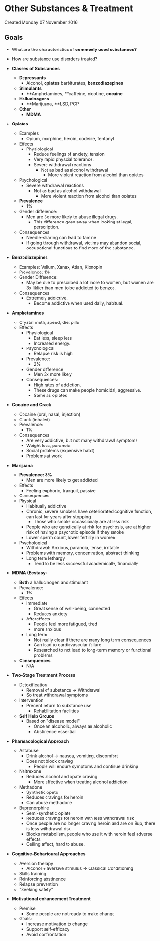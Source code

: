 # Other Substances & Treatment
Created Monday 07 November 2016

Goals
-----

* What are the characteristics of **commonly used substances?**
* How are substance use disorders treated?



* **Classes of Substances**
	* **Depressants**
		* Alcohol, **opiates** barbiturates, **benzodiazepines**
	* **Stimulants**
		* **Amphetamines, **caffeine, nicotine, **cocaine**
	* **Hallucinogens**
		* **Marijuana, **LSD, PCP
	* **Other**
		* **MDMA** 
* **Opiates**
	* Examples
		* Opium, morphine, heroin, codeine, fentanyl
	* Effects
		* Physiological
			* Reduce feelings of anxiety, tension
			* Very rapid physcial tolerance.
			* Severe withdrawal reactions
				* Not as bad as alcohol withdrawal
					* More violent reaction from alcohol than opiates
	* Psychological
		* Severe withdrawal reactions
			* Not as bad as alcohol withdrawal
				* More violent reaction from alcohol than opiates
	* **Prevalence**
		* 1%
	* Gender difference:
		* Men are 3x more likely to abuse illegal drugs.
			* This difference goes away when looking at legal, perscription.
	* Consequences
		* Needle-sharing can lead to famine
		* If going through withdrawal, victims may abandon social, occupational functions to find more of the substance.
* **Benzodiazepines**
	* Examples: Valium, Xanax, Atian, Klonopin
	* Prevalence: 1%
	* Gender Difference:
		* May be due to prescribed a lot more to women, but women are 3x liklier than men to be addicted to benzos.
	* Consequences
		* Extremely addictive.
			* Become addictive when used daily, habitual.
* **Amphetamines**
	* Crystal meth, speed, diet pills
	* Effects
		* Physiological
			* Eat less, sleep less
			* Increased energy.
		* Psychological
			* Relapse risk is high
		* Prevalence:
			* 2% 
		* Gender difference
			* Men 3x more likely
		* Consequences:
			* High rates of addiction.
			* These drugs can make people homicidal, aggressive.
			* Same as opiates
* **Cocaine and Crack**
	* Cocaine (oral, nasal, injection)
	* Crack (inhaled)
	* Prevalence:
		* 1%
	* Consequences
		* Are very addictive, but not many withdrawal symptoms
		* Weight loss, paranoia
		* Social problems (expensive habit)
		* Problems at work
* **Marijuana**
	* **Prevalence: 8%**
		* Men are more likely to get addicted
	* Effects
		* Feeling euphoric, tranquil, passive
	* Consequences
	* Physical
		* Habitually addictive
		* Chronic, severe smokers have deteriorated cognitive function, can last for years after stopping
			* Those who smoke occassionaly are at less risk
		* People who are genetically at risk for psychosis, are at higher risk of having a psychotic episode if they smoke
		* Lower sperm count, lower fertility in women
	* Psychological
		* Withdrawal: Anxious, paranoia, tense, irritable
		* Problems with memory, concentration, abstract thinking
		* Long term lethargy
			* Tend to be less successful academically, financially
* **MDMA (Ecstasy)**
	* **Both** a hallucinogen and stimulant
	* Prevalence:
		* 1%
	* Effects
		* Immediate
			* Great sense of well-being, connected
			* Reduces anxiety
		* Aftereffects
			* People feel more fatigued, tired
			* more anxious
		* Long term
			* Not really clear if there are many long term consequences
			* Can lead to cardiovascular failure
			* Researched to not lead to long-term memory or functional problems
	* **Consequences**
		* N/A
* **Two-Stage Treatment Process**
	* Detoxification
		* Removal of substance -> Withdrawal
		* So treat withdrawal symptoms
	* Intervention
		* Precent return to substance use
			* Rehabilitation facilities
	* **Self Help Groups**
		* Based on "disease model"
			* Once an alcoholic, always an alcoholic
			* Abstinence essential
* **Pharmacological Approach**
	* Antabuse
		* Drink alcohol -> nausea, vomiting, discomfort
		* Does not block craving
			* People will endure symptoms and continue drinking
	* Naltrexone
		* Reduces alcohol and opate craving
			* More affective when treating alcohol addiction
	* Methadone
		* Synthetic opate
		* Reduces cravings for heroin
		* Can abuse methadone
	* Buprenorphine
		* Semi-synthetic opiate
		* Reduces cravings for heroin with less withdrawal risk
		* Once people are no longer craving heroin and are on Bup, there is less withdrawal risk
		* Blocks metabolism, people who use it with heroin feel adverse effects
		* Ceiling affect, hard to abuse.
* **Cognitive-Behavioural Approaches**
	* Aversion therapy
		* Alcohol + aversive stimulus -> Classical Conditioning
	* Skills training
	* Reinforcing abstinence
	* Relapse prevention
	* "Seeking safety"
* **Motivational enhancement Treatment**
	* Premise
		* Some people are not ready to make change
	* Goals:
		* Increase motivation to change
		* Support self-efficacy
		* Avoid confrontation




